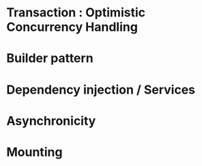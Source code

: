 
# Transaction : Optimistic Concurrency Handling 

# Builder pattern

# Dependency injection / Services

# Asynchronicity
# Mounting